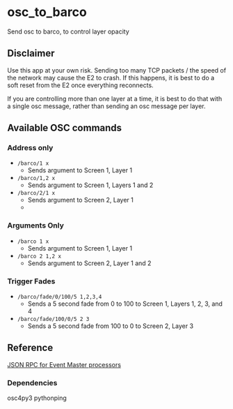 # osc_to_barco
 Send osc to barco, to control layer opacity

## Disclaimer
Use this app at your own risk. Sending too many TCP packets / the speed of the network may cause the E2 to crash. If this happens, it is best to do a soft reset from the E2 once everything reconnects.

If you are controlling more than one layer at a time, it is best to do that with a single osc message, rather than sending an osc message per layer.

 ## Available OSC commands
 ### Address only
- `/barco/1 x`
  - Sends argument to Screen 1, Layer 1
- `/barco/1,2 x`
  - Sends argument to Screen 1, Layers 1 and 2
- `/barco/2/1 x`
  - Sends argument to Screen 2, Layer 1
  - 
### Arguments Only
- `/barco 1 x`
  - Sends argument to Screen 1, Layer 1
- `/barco 2 1,2 x`
  - Sends argument to Screen 2, Layer 1 and 2

### Trigger Fades
- `/barco/fade/0/100/5 1,2,3,4`
  - Sends a 5 second fade from 0 to 100 to Screen 1, Layers 1, 2, 3, and 4
- `/barco/fade/100/0/5 2 3`
  - Sends a 5 second fade from 100 to 0 to Screen 2, Layer 3

## Reference
[JSON RPC for Event Master processors](https://www.barco.com/en/support/docs/TDE11446)

### Dependencies
osc4py3
pythonping